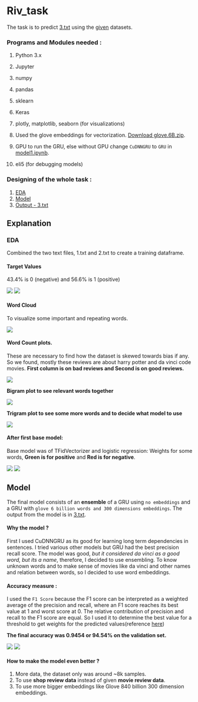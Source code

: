 # Riv_task

The task is to predict [3.txt](assignment/3.txt) using the [given](assignment/) datasets.

### Programs and Modules needed : 
1. Python 3.x
2. Jupyter
3. numpy
4. pandas
5. sklearn
6. Keras
7. plotly, matplotlib, seaborn (for visualizations)

8. Used the glove embeddings for vectorization. [Download glove.6B.zip](http://nlp.stanford.edu/data/glove.6B.zip).

9. GPU to run the GRU, else without GPU change `CuDNNGRU` to `GRU` in [model1.ipynb](model1.ipynb).
10. eli5 (for debugging models)

### Designing of the whole task :
1. [EDA](EDA_.ipynb)
2. [Model](model1.ipynb)
3. [Output - 3.txt](3.txt)

## Explanation

### EDA

Combined the two text files, 1.txt and 2.txt to create a training dataframe.

#### Target Values
43.4% is 0 (negative) and 56.6% is 1 (positive)

![](Images/targetcount.png)
![](Images/trainpie.png)

#### Word Cloud
To visualize some important and repeating words.

![](Images/wordcloud.png)


#### Word Count plots.
These are necessary to find how the dataset is skewed towards bias if any.
So we found, mostly these reviews are about harry potter and da vinci code movies.
**First column is on bad reviews and Second is on good reviews.**

![](Images/wordcount.png)

**Bigram plot to see relevant words together**

![](Images/bigram.png)

**Trigram plot to see some more words and to decide what model to use**

![](Images/trigram.png)

#### After first base model:
Base model was of TFidVectorizer and logistic regression:
Weights for some words,
**Green is for positive** and  **Red is for negative**.

![](Images/weigtfeagood.png)
![](Images/weigtfeabad.png)

## Model

The final model consists of an **ensemble** of a GRU using `no embeddings` and a GRU with `glove 6 billion words and 300 dimensions embeddings`.
The output from the model is in [3.txt](3.txt).

#### Why the model ?

First I used CuDNNGRU as its good for learning long term dependencies in sentences. I tried various other models but GRU had the best precision recall score.
The model was good, *but it considered da vinci as a good word, but its a name*, therefore, I decided to use ensembling.
To know unknown words and to make sense of movies like da vinci and other names and relation between words, so I decided to use word embeddings.

#### Accuracy measure :

I used the `F1 Score` because the F1 score can be interpreted as a weighted average of the precision and recall, where an F1 score reaches its best value at 1 and worst score at 0. The relative contribution of precision and recall to the F1 score are equal.
So I used it to determine the best value for a threshold to get weights for the predicted values(reference [here](https://stats.stackexchange.com/questions/274807/how-to-improve-f1-score-with-skewed-classes))

**The final accuracy was 0.9454 or 94.54% on the validation set.**

![](Images/output_Ensemble.png)
![](Images/output.png)



#### How to make the model even better ?
1. More data, the dataset only was around ~8k samples.
2. To use **shop review data** instead of given **movie review data**.
3. To use more bigger embeddings like Glove 840 billion 300 dimension embeddings.
